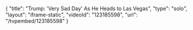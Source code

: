 {
    "title": "Trump: 'Very Sad Day' As He Heads to Las Vegas",
    "type": "solo",
    "layout": "iframe-static",
    "videoId": "123185598",
    "url": "\/tvpembed\/123185598"
}